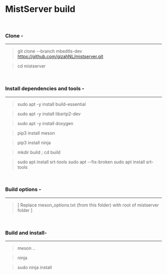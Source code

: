 MistServer build
================

<br>

### Clone -
---
> git clone --branch mbedtls-dev https://github.com/gizahNL/mistserver.git

> cd mistserver

<br>

### Install dependencies and tools -
---
> sudo apt -y install build-essential

> sudo apt -y install libsrtp2-dev

> sudo apt -y install doxygen

> pip3 install meson

> pip3 install ninja

> mkdir build ; cd build

> sudo apt install srt-tools
> sudo apt --fix-broken
> sudo apt install srt-tools

<br>

### Build options -
---
> [ Replace meson_options.txt (from this folder) with root of mistserver folder ]

<br>

### Build and install-
---
> meson ..

> ninja

> sudo ninja install

